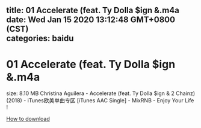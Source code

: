 
title: 01 Accelerate (feat. Ty Dolla $ign &.m4a
date: Wed Jan 15 2020 13:12:48 GMT+0800 (CST)    
categories: baidu
---

# 01 Accelerate (feat. Ty Dolla $ign &.m4a
size: 8.10 MB
 Christina Aguilera - Accelerate (feat. Ty Dolla $ign & 2 Chainz) (2018) - iTunes欧美单曲专区 [iTunes AAC Single] - MixRNB - Enjoy Your Life !
 

[How to download](https://bpcam.bemobtrk.com/go/2ceec3aa-1ca2-46d6-b9ff-aaa5c184517c?jno=409)